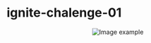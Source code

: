 # ignite-chalenge-01

<div align="center">
  <img src="https://user-images.githubusercontent.com/87288949/135937995-4b258761-90c2-402c-90fa-af6887c72943.PNG" alt="Image example" />
</div>
